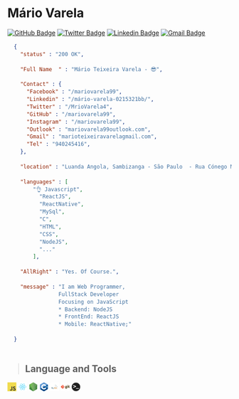 # Mário Varela

[![GitHub Badge](https://img.shields.io/badge/-mariovarela99-232323?style=flat-square&labelColor=232323&logo=github&logoColor=white&link=https://github.com/mariovarela99)](https://github.com/mariovarela99)
[![Twitter Badge](https://img.shields.io/badge/-@MrioVarela4-1ca0f1?style=flat-square&labelColor=1ca0f1&logo=twitter&logoColor=white&link=https://twitter.com/MrioVarela4)](https://twitter.com/MrioVarela4)
[![Linkedin Badge](https://img.shields.io/badge/-mariovarela99-blue?style=flat-square&logo=Linkedin&logoColor=white&link=https://www.linkedin.com/in/m%C3%A1rio-varela-0215321bb/)](https://www.linkedin.com/in/m%C3%A1rio-varela-0215321bb/) 
[![Gmail Badge](https://img.shields.io/badge/-marioteixeiravarela@gmail.com-c14438?style=flat-square&logo=Gmail&logoColor=white&link=mailto:marioteixeiravarela@gmail.com)](mailto:marioteixeiravarela@gmail.com)

```json
  {
    "status" : "200 OK",
  
    "Full Name  " : "Mário Teixeira Varela - 😎",
    
    "Contact" : {
      "Facebook" : "/mariovarela99",
      "Linkedin" : "/mário-varela-0215321bb/",
      "Twitter" : "/MrioVarela4",
      "GitHub" : "/mariovarela99",
      "Instagram" : "/mariovarela99",
      "Outlook" : "mariovarela99outlook.com",
      "Gmail" : "marioteixeiravarelagmail.com",
      "Tel" : "940245416",
    },
    
    "location" : "Luanda Angola, Sambizanga - São Paulo  - Rua Cónego Manuel das Neves CS-Nº 20",
    
    "languages" : [
        "👌 Javascript", 
          "ReactJS", 
          "ReactNative", 
          "MySql", 
          "C", 
          "HTML", 
          "CSS", 
          "NodeJS", 
          "..."
        ],
    
    "AllRight" : "Yes. Of Course.",
    
    "message" : "I am Web Programmer, 
                FullStack Developer 
                Focusing on JavaScript 
                * Backend: NodeJS 
                * FrontEnd: ReactJS 
                * Mobile: ReactNative;"
    
  }
  
 ```

> ## Language and Tools

<code><img height="20" src="https://raw.githubusercontent.com/github/explore/80688e429a7d4ef2fca1e82350fe8e3517d3494d/topics/javascript/javascript.png"></code>
<code><img height="20" src="https://raw.githubusercontent.com/github/explore/80688e429a7d4ef2fca1e82350fe8e3517d3494d/topics/react/react.png"></code>
<code><img height="20" src="https://raw.githubusercontent.com/github/explore/80688e429a7d4ef2fca1e82350fe8e3517d3494d/topics/nodejs/nodejs.png"></code>
<code><img height="20" src="https://raw.githubusercontent.com/github/explore/80688e429a7d4ef2fca1e82350fe8e3517d3494d/topics/cpp/cpp.png"></code>
<code><img height="20" src="https://raw.githubusercontent.com/github/explore/80688e429a7d4ef2fca1e82350fe8e3517d3494d/topics/mysql/mysql.png"></code>
<code><img height="20" src="https://raw.githubusercontent.com/github/explore/80688e429a7d4ef2fca1e82350fe8e3517d3494d/topics/git/git.png"></code>
<code><img height="20" src="https://raw.githubusercontent.com/github/explore/80688e429a7d4ef2fca1e82350fe8e3517d3494d/topics/terminal/terminal.png"></code>


